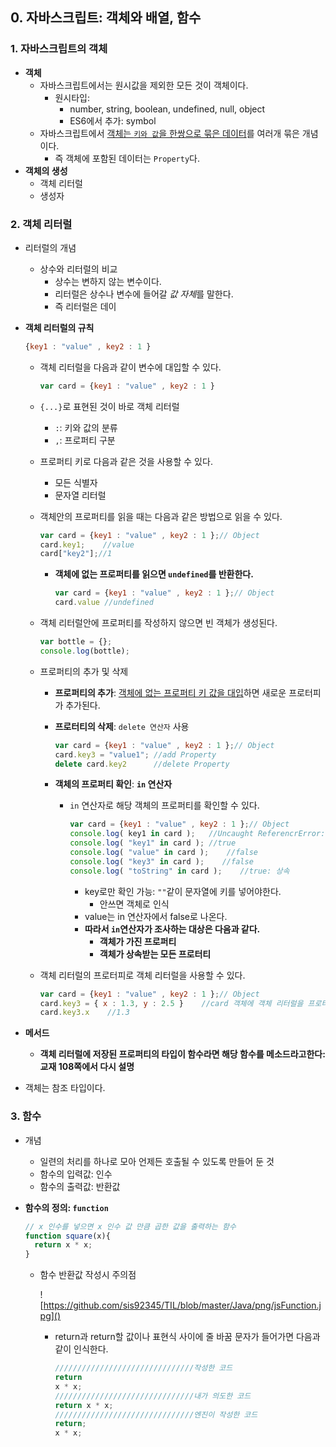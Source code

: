 ## 0. 자바스크립트: 객체와 배열, 함수

### 1.   자바스크립트의 객체

- **객체**	
  - 자바스크립트에서는 원시값을 제외한 모든 것이 객체이다.
    - 원시타입:
      - number, string, boolean, undefined, null,  object
      - ES6에서 추가: symbol
  - 자바스크립트에서 <u>객체는 `키와 값`을 한쌍으로 묶은 데이터</u>를 여러개 묶은 개념이다.
    - 즉 객체에 포함된 데이터는 `Property`다. 
- **객체의 생성**
  - 객체 리터럴
  - 생성자

### 2. 객체 리터럴

- 리터럴의 개념

  - 상수와 리터럴의 비교
    - 상수는 변하지 않는 변수이다.
    - 리터럴은 상수나 변수에 들어갈 *값 자체*를 말한다.
    - 즉 리터럴은 데이

- **객체 리터럴의 규칙**

  ```javascript
  {key1 : "value" , key2 : 1 }
  ```

  - 객체 리터럴을 다음과 같이 변수에 대입할 수 있다.

    ```javascript
    var card = {key1 : "value" , key2 : 1 }
    ```

    

  - `{...}`로 표현된 것이 바로 객체 리터럴

    - `:`: 키와 값의 분류
    - `,`: 프로퍼티 구분

  - 프로퍼티 키로 다음과 같은 것을 사용할 수 있다.

    - 모든 식별자
    - 문자열 리터럴

  - 객체안의 프로퍼티를 읽을 때는 다음과 같은 방법으로 읽을 수 있다.

    ```javascript
    var card = {key1 : "value" , key2 : 1 };// Object
    card.key1;    //value
    card["key2"];//1
    ```

    - **객체에 없는 프로퍼티를 읽으면 `undefined`를 반환한다.**

      ```javascript
      var card = {key1 : "value" , key2 : 1 };// Object
      card.value //undefined
      ```

  - 객체 리터럴안에 프로퍼티를 작성하지 않으면 빈 객체가 생성된다.

    ```javascript
    var bottle = {};
    console.log(bottle);
    ```

  - 프로퍼티의 추가 및 삭제

    - **프로퍼티의 추가**: <u>객체에 없는 프로퍼티 키 값을 대입</u>하면 새로운 프로터피가 추가된다.

    - **프로터티의 삭제**: `delete 연산자` 사용

      ```javascript
      var card = {key1 : "value" , key2 : 1 };// Object
      card.key3 = "value1"; //add Property
      delete card.key2      //delete Property
      ```

    - **객체의 프로퍼티 확인**: **`in` 연산자**

      - `in` 연산자로 해당 객체의 프로퍼티를 확인할 수 있다.

        ```javascript
        var card = {key1 : "value" , key2 : 1 };// Object
        console.log( key1 in card );   //Uncaught ReferencrError: Key1 is not defined
        console.log( "key1" in card ); //true
        console.log( "value" in card );    //false
        console.log( "key3" in card );    //false
        console.log( "toString" in card );    //true: 상속
        ```

        - key로만 확인 가능: `""`같이 문자열에 키를 넣어야한다.
          - 안쓰면 객체로 인식
        - value는 in 연산자에서 false로 나온다.
        - **따라서 `in`연산자가 조사하는 대상은 다음과 같다.**
          - **객체가 가진 프로퍼티**
          - **객체가 상속받는 모든 프로터티**

  - 객체 리터럴의 프로터피로 객체 리터럴을 사용할 수 있다.

    ```javascript
    var card = {key1 : "value" , key2 : 1 };// Object
    card.key3 = { x : 1.3, y : 2.5 }	//card 객체에 객체 리터럴을 프로터리로 추가
    card.key3.x    //1.3
    ```

- **메서드**

  - **객체 리터럴에 저장된 프로퍼티의 타입이 함수라면 해당 함수를 메소드라고한다: 교재 108쪽에서 다시 설명**

- 객체는 참조 타입이다.

### 3. 함수

- 개념
  - 일련의 처리를 하나로 모아 언제든 호출될 수 있도록 만들어 둔 것
  - 함수의 입력값: 인수
  - 함수의 출력값: 반환값

- **함수의 정의: `function`**

  ```javascript
  // x 인수를 넣으면 x 인수 값 만큼 곱한 값을 출력하는 함수 
  function square(x){
  	return x * x;	
  }
  ```

  - 함수 반환값 작성시 주의점 

    ![https://github.com/sis92345/TIL/blob/master/Java/png/jsFunction.jpg]()

    - return과 return할 값이나 표현식 사이에 줄 바꿈 문자가 들어가면 다음과 같이 인식한다.

      ```javascript
      ///////////////////////////////작성한 코드
      return 
      x * x;
      ///////////////////////////////내가 의도한 코드
      return x * x;
      ///////////////////////////////엔진이 작성한 코드
      return;
      x * x;
      
      ```

      

